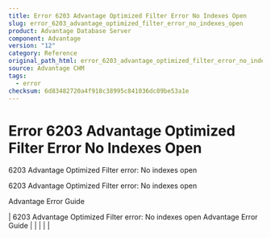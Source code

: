```yaml
---
title: Error 6203 Advantage Optimized Filter Error No Indexes Open
slug: error_6203_advantage_optimized_filter_error_no_indexes_open
product: Advantage Database Server
component: Advantage
version: "12"
category: Reference
original_path_html: error_6203_advantage_optimized_filter_error_no_indexes_open.htm
source: Advantage CHM
tags:
  - error
checksum: 6d83482720a4f918c38995c841036dc89be53a1e
---
```


# Error 6203 Advantage Optimized Filter Error No Indexes Open

6203 Advantage Optimized Filter error: No indexes open

6203 Advantage Optimized Filter error: No indexes open

Advantage Error Guide

| 6203 Advantage Optimized Filter error: No indexes open  Advantage Error Guide |  |  |  |  |
